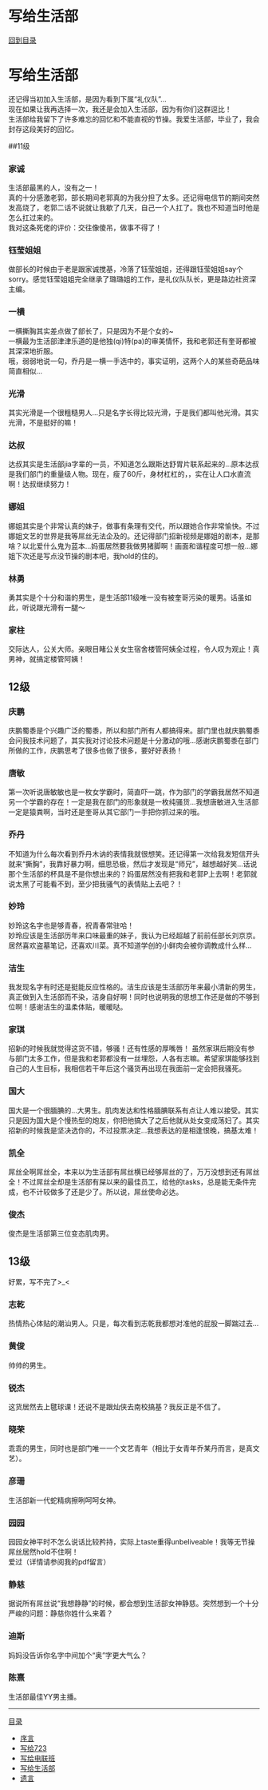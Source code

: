 # 写给生活部

[回到目录](../SUMMARY.md)

# 写给生活部
还记得当初加入生活部，是因为看到下属“礼仪队”...  
现在如果让我再选择一次，我还是会加入生活部，因为有你们这群逗比！  
生活部给我留下了许多难忘的回忆和不能直视的节操。我爱生活部，毕业了，我会封存这段美好的回忆。

##11级
### 家诚
生活部最黑的人，没有之一！  
真的十分感激老郭，部长期间老郭真的为我分担了太多。还记得电信节的期间突然发高烧了，老郭二话不说就让我歇了几天，自己一个人扛了。我也不知道当时他是怎么扛过来的。  
我对这条死佬的评价：交往像傻吊，做事不得了！

### 钰莹姐姐
做部长的时候由于老是跟家诚搅基，冷落了钰莹姐姐，还得跟钰莹姐姐say个sorry。感觉钰莹姐姐完全继承了璐璐姐的工作，是礼仪队队长，更是路边社资深主编。

### 一横
一横撕胸其实差点做了部长了，只是因为不是个女的~  
一横最为生活部津津乐道的是他独(qi)特(pa)的审美情怀，我和老郭还有奎哥都被其深深地折服。  
哦，弱弱地说一句，乔丹是一横一手选中的，事实证明，这两个人的某些奇葩品味简直相似...

### 光滑
其实光滑是一个很粗糙男人...只是名字长得比较光滑，于是我们都叫他光滑。其实光滑，不是挺好的嘛！

### 达叔
达叔其实是生活部jia字辈的一员，不知道怎么跟斯达舒胃片联系起来的...原本达叔是我们部门的重量级人物。现在，瘦了60斤，身材杠杠的，，实在让人口水直流啊！达叔继续努力！

### 娜姐
娜姐其实是个非常认真的妹子，做事有条理有交代，所以跟她合作非常愉快。不过娜姐文艺的世界是我等屌丝无法企及的。还记得部门招新视频是娜姐的剧本，是那啥？以北爱什么鬼为蓝本...妈蛋居然要我做男猪脚啊！画面和谐程度可想一般...娜姐下次还是写点没节操的剧本吧，我hold的住的。

### 林勇
勇其实是个十分和谐的男生，是生活部11级唯一没有被奎哥污染的暖男。话虽如此，听说跟光滑有一腿～

### 家柱
交际达人，公关大师。亲眼目睹公关女生宿舍楼管阿姨全过程，令人叹为观止！真男神，就搞定楼管阿姨！

## 12级
### 庆鹏
庆鹏蜀黍是个兴趣广泛的蜀黍，所以和部门所有人都搞得来。部门里也就庆鹏蜀黍会问我技术问题了，其实我对讨论技术问题是十分激动的哦...感谢庆鹏蜀黍在部门所做的工作，庆鹏思考了很多也做了很多，要好好表扬！

### 唐敏
第一次听说唐敏敏也是一枚女学霸时，简直吓一跳，作为部门的学霸我居然不知道另一个学霸的存在！一定是我在部门的形象就是一枚纯骚货...我想唐敏进入生活部一定是猿粪啊，当时还是奎哥从其它部门一手把你抓过来的哦。

### 乔丹
不知道为什么每次看到乔丹木讷的表情我就很想笑。还记得第一次给我发短信开头就来“撕胸”，我靠好暴力啊，细思恐极，然后才发现是“师兄”，越想越好笑...话说那个生活部的杯具是不是你想出来的？妈蛋居然没有把我和老郭P上去啊！老郭就说太黑了可能看不到，至少把我骚气的表情贴上去吧？！

### 妙玲
妙玲这名字也是够青春，祝青春常驻哈！  
妙玲应该是生活部历年来口味最重的妹子，我认为已经超越了前前任部长刘京京。居然喜欢盗墓笔记，还喜欢川菜。真不知道学创的小鲜肉会被你调教成什么样...

### 洁生
我发现名字有时还是挺能反应性格的。洁生应该是生活部历年来最小清新的男生，真正做到入生活部而不染，洁身自好啊！同时也说明我的思想工作还是做的不够到位啊！感谢洁生的温柔体贴，暖暖哒。

### 家琪
招新的时候我就觉得这货不错，够骚！还有性感的厚嘴唇！
虽然家琪后期没有参与部门太多工作，但是我和老郭都没有一丝埋怨，人各有志嘛。希望家琪能够找到自己的人生目标，我相信若干年后这个骚货再出现在我面前一定会把我骚死。

### 国大
国大是一个很腼腆的...大男生。肌肉发达和性格腼腆联系有点让人难以接受。其实只是因为国大是个慢热型的炮友，你把他搞大了之后他就从处女变成荡妇了。其实招新的时候我是坚决选你的，不过投票决定...我想表达的是相逢恨晚，搞基太难！

### 凯全
屌丝全啊屌丝全，本来以为生活部有屌丝横已经够屌丝的了，万万没想到还有屌丝全！不过屌丝全却是生活部有屎以来的最佳员工，给他的tasks，总是能无条件完成，也不计较做多了还是少了。所以说，屌丝使命必达。

### 俊杰
俊杰是生活部第三位变态肌肉男。

## 13级
好累，写不完了>_<
### 志乾
热情热心体贴的潮汕男人。只是，每次看到志乾我都想对准他的屁股一脚踹过去...
### 黄俊
帅帅的男生。
### 锐杰
这货居然去上毽球课！还说不是跟灿侠去南校搞基？我反正是不信了。
### 晓荣
乖乖的男生，同时也是部门唯一一个文艺青年（相比于女青年乔某丹而言，是真文艺）。
### 彦珊
生活部新一代蛇精病擦咧呵呵女神。
### 园园
园园女神平时不怎么说话比较矜持，实际上taste重得unbeliveable！我等无节操屌丝居然hold不住啊！  
爱过（详情请参阅我的pdf留言）
### 静慈
据说所有屌丝说“我想静静”的时候，都会想到生活部女神静慈。突然想到一个十分严峻的问题：静慈你姓什么来着？
### 迪斯
妈妈没告诉你名字中间加个“奥”字更大气么？
### 陈熹
生活部最佳YY男主播。

---
[目录](../SUMMARY.md)
* [序言](../README.md)
* [写给723](../for_dormitory/README.md)
* [写给电联班](../for_union/README.md)
* [写给生活部](../for_life/README.md)
* [遗言](../last/README.md)
